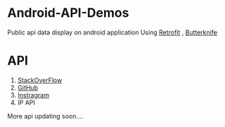 # Android-API-Demos
Public api data display on android application
Using [Retrofit](https://square.github.io/retrofit/) , [Butterknife](http://jakewharton.github.io/butterknife/)

# API
1. [StackOverFlow](https://api.stackexchange.com)
2. [GitHub](https://api.github.com)
3. [Instragram](https://api.instragram.com)
4. IP API

More api  updating soon....



